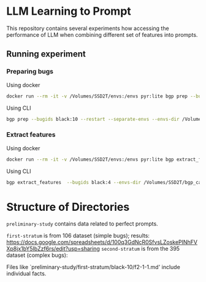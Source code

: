 # LLM Learning to Prompt
This repository contains several experiments how accessing the performance of LLM when combining different set of features into prompts.

## Running experiment

### Preparing bugs

Using docker
```bash
docker run --rm -it -v /Volumes/SSD2T/envs:/envs pyr:lite bgp prep --bugids black:10 --reinstall --separate-envs --envs-dir /envs
```

Using CLI
```bash
bgp prep --bugids black:10 --restart --separate-envs --envs-dir /Volumes/SSD2T/envs
```

### Extract features

Using docker
```bash
docker run --rm -it -v /Volumes/SSD2T/envs:/envs pyr:lite bgp extract_features --bugids black:10 --separate-envs --envs-dir /envs
```

Using CLI
```bash
bgp extract_features  --bugids black:4 --envs-dir /Volumes/SSD2T/bgp_cache
```


# Structure of Directories

`preliminary-study` contains data related to perfect prompts.

`first-stratum` is from 106 dataset (simple bugs); results: https://docs.google.com/spreadsheets/d/100q3GdNcR0SfvsLZoskePINhFVXp8jx1bY5IbZzf6rs/edit?usp=sharing
`second-stratum` is from the 395 dataset (complex bugs): 

Files like `preliminary-study/first-stratum/black-10/f2-1-1.md' include individual facts.

